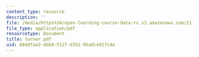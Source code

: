 ```yaml
---
content_type: resource
description: ''
file: /media/https%3A/open-learning-course-data-rc.s3.amazonaws.com/11-942-use-of-joint-fact-finding-in-science-intensive-policy-disputes-part-ii-spring-2004/68ddfaa24bb9512fd35195adce917c4a_turner.pdf
file_type: application/pdf
resourcetype: Document
title: turner.pdf
uid: 68ddfaa2-4bb9-512f-d351-95adce917c4a
---
```

